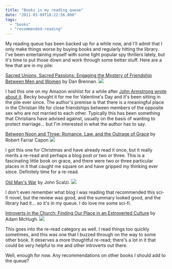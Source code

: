 ```yaml
---
title: "Books in my reading queue"
date: "2011-03-09T18:22:56.000"
tags: 
  - "books"
  - "recommended-reading"
---
```


My reading queue has been backed up for a while now, and I'll admit that I only make things worse by buying books and regularly hitting the library. I've been entertaining myself with some light popular spy thrillers lately, but it's time to put those down and work through some better stuff. Here are a few that are in my pile:

[Sacred Unions, Sacred Passions: Engaging the Mystery of Friendship Between Men and Women](http://www.amazon.com/Sacred-Unions-Passions-Engaging-Friendship/dp/0982580703%3FSubscriptionId%3DAKIAIPY5W5ZYJHYH2ALQ%26tag%3Dscifirev-20%26linkCode%3Dxm2%26camp%3D2025%26creative%3D165953%26creativeASIN%3D0982580703) by Dan Brennan. [![](http://ecx.images-amazon.com/images/I/41hXJjtdrRL._SL75_.jpg)](http://www.amazon.com/Sacred-Unions-Passions-Engaging-Friendship/dp/0982580703%3FSubscriptionId%3DAKIAIPY5W5ZYJHYH2ALQ%26tag%3Dscifirev-20%26linkCode%3Dxm2%26camp%3D2025%26creative%3D165953%26creativeASIN%3D0982580703)

I had this one on my Amazon wishlist for a while after [John Armstrong wrote about it](http://johnharmstrong.typepad.com/john_h_armstrong_/2010/12/sacred-unions-sacred-passions-engaging-the-mystery-of-friendship-between-men-and-women.html). Becky bought it for me for Valentine's Day and it's been sitting in the pile ever since. The author's premise is that there is a meaningful place in the Christian life for close friendships between members of the opposite sex who are not married to each other. Typically this has been something that Christians have advised against, usually on the basis of wanting to protect marriage... but I'm interested in what the author has to say.

[Between Noon and Three: Romance, Law, and the Outrage of Grace](http://www.amazon.com/Between-Noon-Three-Romance-Outrage/dp/0802842224%3FSubscriptionId%3DAKIAIPY5W5ZYJHYH2ALQ%26tag%3Dscifirev-20%26linkCode%3Dxm2%26camp%3D2025%26creative%3D165953%26creativeASIN%3D0802842224) by Robert Farrar Capon ![](http://ecx.images-amazon.com/images/I/41mR2BZJ1hL._SL75_.jpg)

I got this one for Christmas and have already read it once, but it really merits a re-read and perhaps a blog post or two or three. This is a fascinating little book on grace, and there were two or three particular places in it that caught me square on and have gripped my thinking ever since. Definitely time for a re-read.

[Old Man's War](http://www.amazon.com/gp/product/0765348276/ref=as_li_ss_tl?ie=UTF8&tag=scifirev-20&linkCode=as2&camp=1789&creative=390957&creativeASIN=0765348276) by John Scalzi. ![](http://ecx.images-amazon.com/images/I/51zoTrszrsL._SL75_.jpg)

I don't even remember what blog I was reading that recommended this sci-fi novel, but the review was good, and the summary looked good, and the library had it... so it's in my queue. I do love me some sci-fi.

[Introverts in the Church: Finding Our Place in an Extroverted Culture](http://www.amazon.com/Introverts-Church-Finding-Extroverted-Culture/dp/0830837027%3FSubscriptionId%3DAKIAIPY5W5ZYJHYH2ALQ%26tag%3Dscifirev-20%26linkCode%3Dxm2%26camp%3D2025%26creative%3D165953%26creativeASIN%3D0830837027) by Adam McHugh. [![](http://ecx.images-amazon.com/images/I/51elAktityL._SL75_.jpg)](http://www.amazon.com/Introverts-Church-Finding-Extroverted-Culture/dp/0830837027%3FSubscriptionId%3DAKIAIPY5W5ZYJHYH2ALQ%26tag%3Dscifirev-20%26linkCode%3Dxm2%26camp%3D2025%26creative%3D165953%26creativeASIN%3D0830837027)

This goes into the re-read category as well. I read things too quickly sometimes, and this was one that I buzzed through on the way to some other book. It deserves a more thoughtful re-read; there's a lot in it that could be very helpful to me and other introverts out there.

Well, enough for now. Any recommendations on other books I should add to the queue?

